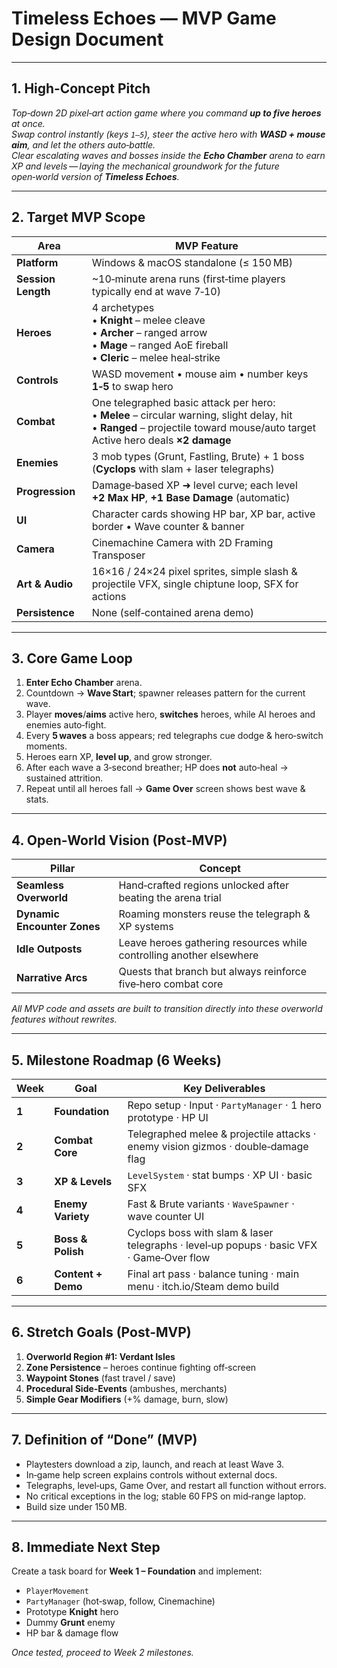 
# Timeless Echoes — MVP Game Design Document

---

## 1. High‑Concept Pitch
*Top‑down 2D pixel‑art action game where you command **up to five heroes** at once.  
Swap control instantly (keys `1–5`), steer the active hero with **WASD + mouse aim**, and let the others auto‑battle.  
Clear escalating waves and bosses inside the **Echo Chamber** arena to earn XP and levels — laying the mechanical groundwork for the future open‑world version of **Timeless Echoes**.*

---

## 2. Target MVP Scope

| Area | MVP Feature |
|------|-------------|
| **Platform** | Windows & macOS standalone (≤ 150 MB) |
| **Session Length** | ~10‑minute arena runs (first‑time players typically end at wave 7‑10) |
| **Heroes** | 4 archetypes<br>• **Knight** – melee cleave<br>• **Archer** – ranged arrow<br>• **Mage** – ranged AoE fireball<br>• **Cleric** – melee heal‑strike |
| **Controls** | WASD movement • mouse aim • number keys **1‑5** to swap hero |
| **Combat** | One telegraphed basic attack per hero:<br>• **Melee** – circular warning, slight delay, hit<br>• **Ranged** – projectile toward mouse/auto target<br>Active hero deals **×2 damage** |
| **Enemies** | 3 mob types (Grunt, Fastling, Brute) + 1 boss (**Cyclops** with slam + laser telegraphs) |
| **Progression** | Damage‑based XP ➜ level curve; each level **+2 Max HP**, **+1 Base Damage** (automatic) |
| **UI** | Character cards showing HP bar, XP bar, active border • Wave counter & banner |
| **Camera** | Cinemachine Camera with 2D Framing Transposer |
| **Art & Audio** | 16×16 / 24×24 pixel sprites, simple slash & projectile VFX, single chiptune loop, SFX for actions |
| **Persistence** | None (self‑contained arena demo) |

---

## 3. Core Game Loop

1. **Enter Echo Chamber** arena.  
2. Countdown → **Wave Start**; spawner releases pattern for the current wave.  
3. Player **moves**/**aims** active hero, **switches** heroes, while AI heroes and enemies auto‑fight.  
4. Every **5 waves** a boss appears; red telegraphs cue dodge & hero‑switch moments.  
5. Heroes earn XP, **level up**, and grow stronger.  
6. After each wave a 3‑second breather; HP does **not** auto‑heal → sustained attrition.  
7. Repeat until all heroes fall → **Game Over** screen shows best wave & stats.

---

## 4. Open‑World Vision (Post‑MVP)

| Pillar | Concept |
|--------|---------|
| **Seamless Overworld** | Hand‑crafted regions unlocked after beating the arena trial |
| **Dynamic Encounter Zones** | Roaming monsters reuse the telegraph & XP systems |
| **Idle Outposts** | Leave heroes gathering resources while controlling another elsewhere |
| **Narrative Arcs** | Quests that branch but always reinforce five‑hero combat core |

_All MVP code and assets are built to transition directly into these overworld features without rewrites._

---

## 5. Milestone Roadmap (6 Weeks)

| Week | Goal | Key Deliverables |
|------|------|------------------|
| **1** | **Foundation** | Repo setup · Input · `PartyManager` · 1 hero prototype · HP UI |
| **2** | **Combat Core** | Telegraphed melee & projectile attacks · enemy vision gizmos · double‑damage flag |
| **3** | **XP & Levels** | `LevelSystem` · stat bumps · XP UI · basic SFX |
| **4** | **Enemy Variety** | Fast & Brute variants · `WaveSpawner` · wave counter UI |
| **5** | **Boss & Polish** | Cyclops boss with slam & laser telegraphs · level‑up popups · basic VFX · Game‑Over flow |
| **6** | **Content + Demo** | Final art pass · balance tuning · main menu · itch.io/Steam demo build |

---

## 6. Stretch Goals (Post‑MVP)

1. **Overworld Region #1: Verdant Isles**  
2. **Zone Persistence** – heroes continue fighting off‑screen  
3. **Waypoint Stones** (fast travel / save)  
4. **Procedural Side‑Events** (ambushes, merchants)  
5. **Simple Gear Modifiers** (+% damage, burn, slow)

---

## 7. Definition of “Done” (MVP)

* Playtesters download a zip, launch, and reach at least Wave 3.  
* In‑game help screen explains controls without external docs.  
* Telegraphs, level‑ups, Game Over, and restart all function without errors.  
* No critical exceptions in the log; stable 60 FPS on mid‑range laptop.  
* Build size under 150 MB.

---

## 8. Immediate Next Step

Create a task board for **Week 1 – Foundation** and implement:

* `PlayerMovement`  
* `PartyManager` (hot‑swap, follow, Cinemachine)  
* Prototype **Knight** hero  
* Dummy **Grunt** enemy  
* HP bar & damage flow  

_Once tested, proceed to Week 2 milestones._

